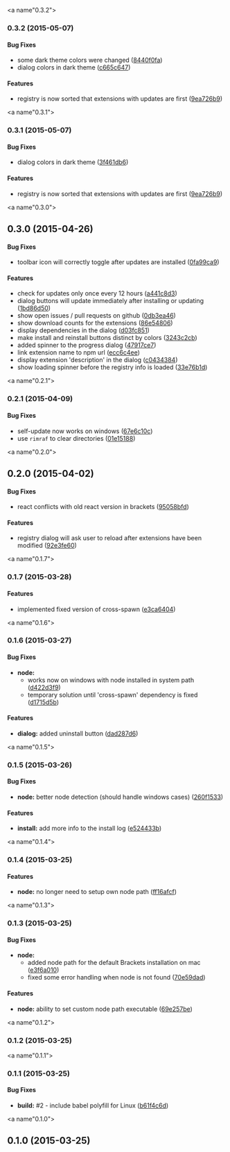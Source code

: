 <a name"0.3.2"></a>
### 0.3.2 (2015-05-07)


#### Bug Fixes

* some dark theme colors were changed ([8440f0fa](https://github.com/zaggino/brackets-npm-registry/commit/8440f0fa))
* dialog colors in dark theme ([c665c647](https://github.com/zaggino/brackets-npm-registry/commit/c665c647))


#### Features

* registry is now sorted that extensions with updates are first ([9ea726b9](https://github.com/zaggino/brackets-npm-registry/commit/9ea726b9))


<a name"0.3.1"></a>
### 0.3.1 (2015-05-07)


#### Bug Fixes

* dialog colors in dark theme ([3f461db6](https://github.com/zaggino/brackets-npm-registry/commit/3f461db6))


#### Features

* registry is now sorted that extensions with updates are first ([9ea726b9](https://github.com/zaggino/brackets-npm-registry/commit/9ea726b9))


<a name"0.3.0"></a>
## 0.3.0 (2015-04-26)


#### Bug Fixes

* toolbar icon will correctly toggle after updates are installed ([0fa99ca9](https://github.com/zaggino/brackets-npm-registry/commit/0fa99ca9))


#### Features

* check for updates only once every 12 hours ([a441c8d3](https://github.com/zaggino/brackets-npm-registry/commit/a441c8d3))
* dialog buttons will update immediately after installing or updating ([1bd86d50](https://github.com/zaggino/brackets-npm-registry/commit/1bd86d50))
* show open issues / pull requests on github ([0db3ea46](https://github.com/zaggino/brackets-npm-registry/commit/0db3ea46))
* show download counts for the extensions ([86e54806](https://github.com/zaggino/brackets-npm-registry/commit/86e54806))
* display dependencies in the dialog ([d03fc851](https://github.com/zaggino/brackets-npm-registry/commit/d03fc851))
* make install and reinstall buttons distinct by colors ([3243c2cb](https://github.com/zaggino/brackets-npm-registry/commit/3243c2cb))
* added spinner to the progress dialog ([47917ce7](https://github.com/zaggino/brackets-npm-registry/commit/47917ce7))
* link extension name to npm url ([ecc6c4ee](https://github.com/zaggino/brackets-npm-registry/commit/ecc6c4ee))
* display extension 'description' in the dialog ([c0434384](https://github.com/zaggino/brackets-npm-registry/commit/c0434384))
* show loading spinner before the registry info is loaded ([33e76b1d](https://github.com/zaggino/brackets-npm-registry/commit/33e76b1d))


<a name"0.2.1"></a>
### 0.2.1 (2015-04-09)


#### Bug Fixes

* self-update now works on windows ([67e6c10c](https://github.com/zaggino/brackets-npm-registry/commit/67e6c10c))
* use `rimraf` to clear directories ([01e15188](https://github.com/zaggino/brackets-npm-registry/commit/01e15188))


<a name"0.2.0"></a>
## 0.2.0 (2015-04-02)


#### Bug Fixes

* react conflicts with old react version in brackets ([95058bfd](https://github.com/zaggino/brackets-npm-registry/commit/95058bfd))


#### Features

* registry dialog will ask user to reload after extensions have been modified ([92e3fe60](https://github.com/zaggino/brackets-npm-registry/commit/92e3fe60))


<a name"0.1.7"></a>
### 0.1.7 (2015-03-28)


#### Features

* implemented fixed version of cross-spawn ([e3ca6404](https://github.com/zaggino/brackets-npm-registry/commit/e3ca6404))


<a name"0.1.6"></a>
### 0.1.6 (2015-03-27)


#### Bug Fixes

* **node:**
  * works now on windows with node installed in system path ([d422d3f9](https://github.com/zaggino/brackets-npm-registry/commit/d422d3f9))
  * temporary solution until 'cross-spawn' dependency is fixed ([d1715d5b](https://github.com/zaggino/brackets-npm-registry/commit/d1715d5b))


#### Features

* **dialog:** added uninstall button ([dad287d6](https://github.com/zaggino/brackets-npm-registry/commit/dad287d6))


<a name"0.1.5"></a>
### 0.1.5 (2015-03-26)


#### Bug Fixes

* **node:** better node detection (should handle windows cases) ([260f1533](https://github.com/zaggino/brackets-npm-registry/commit/260f1533))


#### Features

* **install:** add more info to the install log ([e524433b](https://github.com/zaggino/brackets-npm-registry/commit/e524433b))


<a name"0.1.4"></a>
### 0.1.4 (2015-03-25)


#### Features

* **node:** no longer need to setup own node path ([ff16afcf](https://github.com/zaggino/brackets-npm-registry/commit/ff16afcf))


<a name"0.1.3"></a>
### 0.1.3 (2015-03-25)


#### Bug Fixes

* **node:**
  * added node path for the default Brackets installation on mac ([e3f6a010](https://github.com/zaggino/brackets-npm-registry/commit/e3f6a010))
  * fixed some error handling when node is not found ([70e59dad](https://github.com/zaggino/brackets-npm-registry/commit/70e59dad))


#### Features

* **node:** ability to set custom node path executable ([69e257be](https://github.com/zaggino/brackets-npm-registry/commit/69e257be))


<a name"0.1.2"></a>
### 0.1.2 (2015-03-25)


<a name"0.1.1"></a>
### 0.1.1 (2015-03-25)


#### Bug Fixes

* **build:** #2 - include babel polyfill for Linux ([b61f4c6d](https://github.com/zaggino/brackets-npm-registry/commit/b61f4c6d))


<a name"0.1.0"></a>
## 0.1.0 (2015-03-25)


